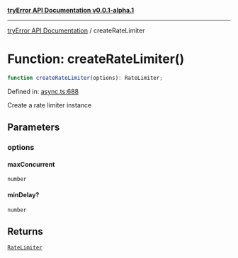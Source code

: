 [**tryError API Documentation v0.0.1-alpha.1**](../index.md)

***

[tryError API Documentation](../index.md) / createRateLimiter

# Function: createRateLimiter()

```ts
function createRateLimiter(options): RateLimiter;
```

Defined in: [async.ts:688](https://github.com/oconnorjohnson/tryError/blob/e3ae0308069a4fba073f4543d527ad76373db795/src/async.ts#L688)

Create a rate limiter instance

## Parameters

### options

#### maxConcurrent

`number`

#### minDelay?

`number`

## Returns

[`RateLimiter`](../classes/RateLimiter.md)
